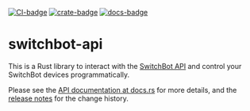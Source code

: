 [![CI-badge]][CI]
[![crate-badge]][crate]
[![docs-badge]][docs]

[CI-badge]: https://github.com/kojiishi/switchbot-rs/actions/workflows/rust-ci.yml/badge.svg
[CI]: https://github.com/kojiishi/switchbot-rs/actions/workflows/rust-ci.yml
[crate-badge]: https://img.shields.io/crates/v/switchbot-api.svg
[crate]: https://crates.io/crates/switchbot-api
[docs-badge]: https://docs.rs/switchbot-api/badge.svg
[docs]: https://docs.rs/switchbot-api/

# switchbot-api

This is a Rust library to interact with the [SwitchBot API]
and control your SwitchBot devices programmatically.

[SwitchBot API]: https://github.com/OpenWonderLabs/SwitchBotAPI

Please see the [API documentation at docs.rs][docs] for more details,
and the [release notes] for the change history.

[release notes]: https://github.com/kojiishi/switchbot-rs/releases
